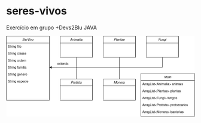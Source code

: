 # seres-vivos
Exercício em grupo +Devs2Blu JAVA
<p align="center">
  <img src="./diagrama-UML-final.png" alt="diagrama UML" width="650">
</p>
